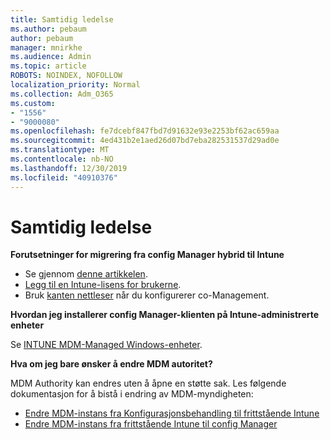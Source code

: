 ```yaml
---
title: Samtidig ledelse
ms.author: pebaum
author: pebaum
manager: mnirkhe
ms.audience: Admin
ms.topic: article
ROBOTS: NOINDEX, NOFOLLOW
localization_priority: Normal
ms.collection: Adm_O365
ms.custom:
- "1556"
- "9000080"
ms.openlocfilehash: fe7dcebf847fbd7d91632e93e2253bf62ac659aa
ms.sourcegitcommit: 4ed431b2e1aed26d07bd7eba282531537d29ad0e
ms.translationtype: MT
ms.contentlocale: nb-NO
ms.lasthandoff: 12/30/2019
ms.locfileid: "40910376"
---
```

# <a name="co-management"></a>Samtidig ledelse

**Forutsetninger for migrering fra config Manager hybrid til Intune**

- Se gjennom [denne artikkelen](https://docs.microsoft.com/sccm/mdm/deploy-use/migrate-hybridmdm-to-intunesa).
- [Legg til en Intune-lisens for brukerne](https://docs.microsoft.com/intune/licenses-assign).
- Bruk [kanten nettleser](https://www.microsoft.com/windows/microsoft-edge) når du konfigurerer co-Management.

**Hvordan jeg installerer config Manager-klienten på Intune-administrerte enheter**

Se [INTUNE MDM-Managed Windows-enheter](https://docs.microsoft.com/sccm/core/clients/deploy/deploy-clients-to-windows-computers#bkmk_mdm).

**Hva om jeg bare ønsker å endre MDM autoritet?**

MDM Authority kan endres uten å åpne en støtte sak. Les følgende dokumentasjon for å bistå i endring av MDM-myndigheten:
- [Endre MDM-instans fra Konfigurasjonsbehandling til frittstående Intune](https://docs.microsoft.com/sccm/mdm/deploy-use/migrate-change-mdm-authority)
- [Endre MDM-instans fra frittstående Intune til config Manager](https://docs.microsoft.com/intune-classic/deploy-use/prerequisites-for-enrollment#what-to-do-if-you-choose-the-wrong-mdm-authority-setting)